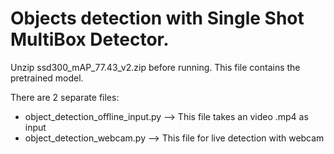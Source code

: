 # Objects detection with Single Shot MultiBox Detector.
Unzip ssd300_mAP_77.43_v2.zip before running. This file contains the pretrained model.

There are 2 separate files:
- object_detection_offline_input.py --> This file takes an video .mp4 as input
- object_detection_webcam.py        --> This file for live detection with webcam
